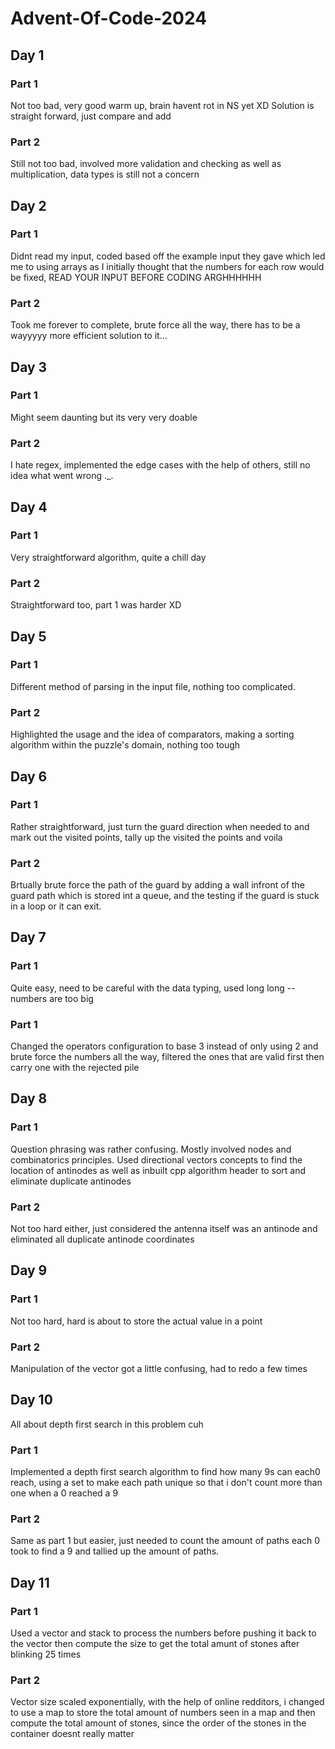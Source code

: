 # Advent-Of-Code-2024

## Day 1 
### Part 1
Not too bad, very good warm up, brain havent rot in NS yet XD
Solution is straight forward, just compare and add
### Part 2 
Still not too bad, involved more validation and checking as well as multiplication, data types is still not a concern

## Day 2
### Part 1 
Didnt read my input, coded based off the example input they gave which led me to using arrays as I initially thought that the numbers for each row would be fixed, READ YOUR INPUT BEFORE CODING ARGHHHHHH
### Part 2 
Took me forever to complete, brute force all the way, there has to be a wayyyyy more efficient solution to it...

## Day 3
### Part 1 
Might seem daunting but its very very doable
### Part 2
I hate regex, implemented the edge cases with the help of others, still no idea what went wrong ._.

## Day 4 
### Part 1
Very straightforward algorithm, quite a chill day 
### Part 2
Straightforward too, part 1 was harder XD

## Day 5 
### Part 1 
Different method of parsing in the input file, nothing too complicated. 
### Part 2 
Highlighted the usage and the idea of comparators, making a sorting algorithm within the puzzle's domain, nothing too tough

## Day 6 
### Part 1 
Rather straightforward, just turn the guard direction when needed to and mark out the visited points, tally up the visited the points and voila 
### Part 2 
Brtually brute force the path of the guard by adding a wall infront of the guard path which is stored int a queue, and the testing if the guard is stuck in a loop or it can exit.

## Day 7 
### Part 1 
Quite easy, need to be careful with the data typing, used long long -- numbers are too big
### Part 1 
Changed the operators configuration to base 3 instead of only using 2 and brute force the numbers all the way, filtered the ones that are valid first then carry one with the rejected pile

## Day 8 
### Part 1 
Question phrasing was rather confusing. Mostly involved nodes and combinatorics principles. Used directional vectors concepts to find the location of antinodes as well as inbuilt cpp algorithm header to sort and eliminate duplicate antinodes
### Part 2 
Not too hard either, just considered the antenna itself was an antinode and eliminated all duplicate antinode coordinates

## Day 9 
### Part 1
Not too hard, hard is about to store the actual value in a point
### Part 2
Manipulation of the vector got a little confusing, had to redo a few times

## Day 10
All about depth first search in this problem cuh
### Part 1 
Implemented a depth first search algorithm to find how many 9s can each0 reach, using a set to make each path unique so that i don't count more than one when a 0 reached a 9 
### Part 2 
Same as part 1 but easier, just needed to count the amount of paths each 0 took to find a 9 and tallied up the amount of paths.

## Day 11 
### Part 1 
Used a vector and stack to process the numbers before pushing it back to the vector then compute the size to get the total amunt of stones after blinking 25 times 
### Part 2 
Vector size scaled exponentially, with the help of online redditors, i changed to use a map to store the total amount of numbers seen in a map and then compute the total amount of stones, since the order of the stones in the container doesnt really matter 
